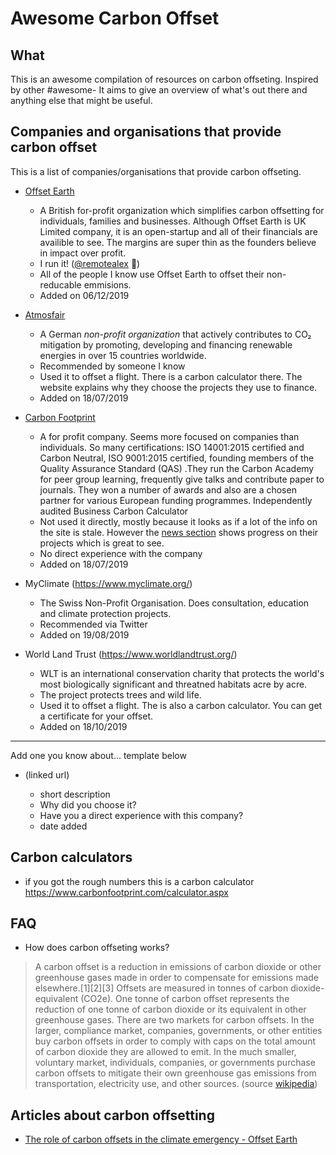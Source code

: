 # Awesome Carbon Offset

## What

This is an awesome compilation of resources on carbon offseting. Inspired by other #awesome-<programming thing> 
It aims to give an overview of what's out there and anything else that might be useful.

## Companies and organisations that provide carbon offset

This is a list of companies/organisations that provide carbon offseting. 


* [Offset Earth](https://offset.earth/) 
    * A British for-profit organization which simplifies carbon offsetting for individuals, families and businesses. Although Offset Earth is UK Limited company, it is an open-startup and all of their financials are availible to see. The margins are super thin as the founders believe in impact over profit.
    * I run it! ([@remotealex](https://twitter.com/remotealex) 👋)
    * All of the people I know use Offset Earth to offset their non-reducable emmisions.
    * Added on 06/12/2019

* [Atmosfair](https://www.atmosfair.de/en/climate-protection-projects/) 
    * A German *non-profit organization* that actively contributes to CO₂ mitigation by promoting, developing and financing renewable energies in over 15 countries worldwide. 
    * Recommended by someone I know
    * Used it to offset a flight. There is a carbon calculator there. The website explains why they choose the projects they use to finance. 
    * Added on 18/07/2019

* [Carbon Footprint](https://www.carbonfootprint.com/contact.aspx)
   * A for profit company. Seems more focused on companies than individuals. So many certifications: ISO 14001:2015 certified and Carbon Neutral,  ISO 9001:2015 certified,  founding members of the Quality Assurance Standard (QAS) .They run the Carbon Academy for peer group learning, frequently give talks and contribute paper to journals. They won a number of awards and also are a chosen partner for various European funding programmes.   Independently audited Business Carbon Calculator 
   * Not used it directly, mostly because it looks as if a lot of the info on the site is stale. However the [news section](https://www.carbonfootprint.com/news.html) shows progress on their projects which is great to see.
   * No direct experience with the company
   * Added on 18/07/2019
* MyClimate (https://www.myclimate.org/) 
    * The Swiss Non-Profit Organisation. Does consultation, education and climate protection projects.     
    * Recommended via Twitter 
    * Added on 19/08/2019

* World Land Trust (https://www.worldlandtrust.org/) 
    * WLT is an international conservation charity that protects the world's most biologically significant and threatned habitats acre by acre.
    * The project protects trees and wild life.
    * Used it to offset a flight. The is also a carbon calculator. You can get a certificate for your offset. 
    * Added on 18/10/2019

---
Add one you know about... template below
* <company-name> (linked url) 
    * short description
    * Why did you choose it?
    * Have you a direct experience with this company?
    * date added

## Carbon calculators

* if you got the rough numbers this is a carbon calculator https://www.carbonfootprint.com/calculator.aspx


## FAQ

* How does carbon offseting works?

>A carbon offset is a reduction in emissions of carbon dioxide or other greenhouse gases made in order to compensate for emissions made elsewhere.[1][2][3] Offsets are measured in tonnes of carbon dioxide-equivalent (CO2e). One tonne of carbon offset represents the reduction of one tonne of carbon dioxide or its equivalent in other greenhouse gases.
> There are two markets for carbon offsets. In the larger, compliance market, companies, governments, or other entities buy carbon offsets in order to comply with caps on the total amount of carbon dioxide they are allowed to emit. 
>In the much smaller, voluntary market, individuals, companies, or governments purchase carbon offsets to mitigate their own greenhouse gas emissions from transportation, electricity use, and other sources. 
(source [wikipedia](https://en.wikipedia.org/wiki/Carbon_offset))



## Articles about carbon offsetting

* [The role of carbon offsets in the climate emergency - Offset Earth](https://offset.earth/articles/in-depth/the-role-of-carbon-offsets-in-the-climate-emergency)
